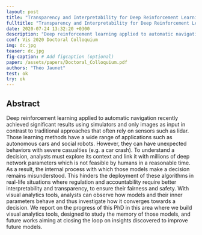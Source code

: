 ```yaml
---
layout: post
title: "Transparency and Interpretability for Deep Reinforcement Learning"
fulltitle: "Transparency and Interpretability for Deep Reinforcement Learning: Understanding Decision in Navigation Tasks"
date: 2020-07-24 13:32:20 +0300
description: "Deep reinforcement learning applied to automatic navigation recently achieved significant results using simulators and only images as input in contrast to traditional approaches that often rely on sensors such as lidar. Those learning methods have a wide range of applications such as autonomous cars and social robots. However, they can have unexpected behaviors with severe casualties (e.g. a car crash)."
conf: Vis 2020 Doctoral Colloquium 
img: dc.jpg
teaser: dc.jpg 
fig-caption: # Add figcaption (optional)
paper: /assets/papers/Doctoral_Colloquium.pdf
authors: "Théo Jaunet"
test: ok
try: ok
---
```


 
## Abstract   

Deep reinforcement learning applied to automatic navigation recently achieved significant results using simulators and only images as input in contrast to traditional approaches that often rely on sensors such as lidar. Those learning methods have a wide range of applications such as autonomous cars and social robots. However, they can have unexpected behaviors with severe casualties (e.g. a car crash). To understand a decision, analysts must explore its context and link it with millions of deep network parameters which is not feasible by humans in a reasonable time. As a result, the internal process with which those models make a decision remains misunderstood. This hinders the deployment of these algorithms in real-life situations where regulation and accountability require better interpretability and transparency, to ensure their fairness and safety. With visual analytics tools, analysts can observe how models and their inner parameters behave and thus investigate how it converges towards a decision. We report on the progress of this PhD in this area where we build visual analytics tools, designed to study the memory of those models, and future works aiming at closing the loop on insights discovered to improve future models.


